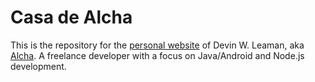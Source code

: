 # Casa de Alcha

This is the repository for the [personal website][1] of Devin W. Leaman, aka [Alcha][0]. A freelance developer with a focus on Java/Android and Node.js development.

[0]: https://github.com/Alcha
[1]: https://alcha.org
